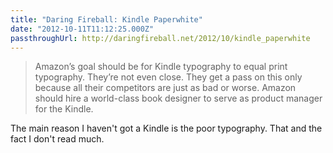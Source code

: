 ```yaml
---
title: "Daring Fireball: Kindle Paperwhite"
date: "2012-10-11T11:12:25.000Z"
passthroughUrl: http://daringfireball.net/2012/10/kindle_paperwhite
---
```


> Amazon’s goal should be for Kindle typography to equal print typography. They’re not even close. They get a pass on this only because all their competitors are just as bad or worse. Amazon should hire a world-class book designer to serve as product manager for the Kindle.

The main reason I haven't got a Kindle is the poor typography. That and the fact I don't read much.